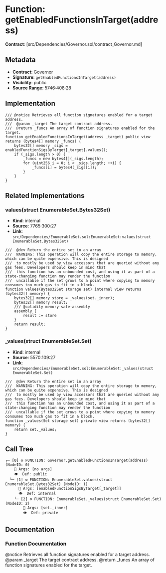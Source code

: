 # Function: getEnabledFunctionsInTarget(address)

**Contract**: [src/Dependencies/Governor.sol/contract_Governor.md]

## Metadata

- **Contract**: Governor
- **Signature**: `getEnabledFunctionsInTarget(address)`
- **Visibility**: public
- **Source Range**: 5746:408:28

## Implementation

```solidity
/// @notice Retrieves all function signatures enabled for a target address.
///  @param _target The target contract address.
///  @return _funcs An array of function signatures enabled for the target.
function getEnabledFunctionsInTarget(address _target) public view returns (bytes4[] memory _funcs) {
    bytes32[] memory _sigs = enabledFunctionSigsByTarget[_target].values();
    if (_sigs.length > 0) {
        _funcs = new bytes4[](_sigs.length);
        for (uint256 i = 0; i < _sigs.length; ++i) {
            _funcs[i] = bytes4(_sigs[i]);
        }
    }
}
```

## Related Implementations

### values(struct EnumerableSet.Bytes32Set)

- **Kind**: internal
- **Source**: 7765:300:27
- **Link**: `src/Dependencies/EnumerableSet.sol:EnumerableSet:values(struct EnumerableSet.Bytes32Set)`

```solidity
///  @dev Return the entire set in an array
///  WARNING: This operation will copy the entire storage to memory, which can be quite expensive. This is designed
///  to mostly be used by view accessors that are queried without any gas fees. Developers should keep in mind that
///  this function has an unbounded cost, and using it as part of a state-changing function may render the function
///  uncallable if the set grows to a point where copying to memory consumes too much gas to fit in a block.
function values(Bytes32Set storage set) internal view returns (bytes32[] memory) {
    bytes32[] memory store = _values(set._inner);
    bytes32[] memory result;
    /// @solidity memory-safe-assembly
    assembly {
        result := store
    }
    return result;
}
```

### _values(struct EnumerableSet.Set)

- **Kind**: internal
- **Source**: 5570:109:27
- **Link**: `src/Dependencies/EnumerableSet.sol:EnumerableSet:_values(struct EnumerableSet.Set)`

```solidity
///  @dev Return the entire set in an array
///  WARNING: This operation will copy the entire storage to memory, which can be quite expensive. This is designed
///  to mostly be used by view accessors that are queried without any gas fees. Developers should keep in mind that
///  this function has an unbounded cost, and using it as part of a state-changing function may render the function
///  uncallable if the set grows to a point where copying to memory consumes too much gas to fit in a block.
function _values(Set storage set) private view returns (bytes32[] memory) {
    return set._values;
}
```

## Call Tree

```
┌─ [0] ⚙️ FUNCTION: Governor.getEnabledFunctionsInTarget(address) (NodeID: 0)
    💬 Args: [no args]
    👁️  Def: public
  └─ [1] ⚙️ FUNCTION: EnumerableSet.values(struct EnumerableSet.Bytes32Set) (NodeID: 1)
      💬 Args: [enabledFunctionSigsByTarget[_target]]
      👁️  Def: internal
    └─ [2] ⚙️ FUNCTION: EnumerableSet._values(struct EnumerableSet.Set) (NodeID: 2)
        💬 Args: [set._inner]
        👁️  Def: private
```

## Documentation

### Function Documentation

@notice Retrieves all function signatures enabled for a target address.
 @param _target The target contract address.
 @return _funcs An array of function signatures enabled for the target.
